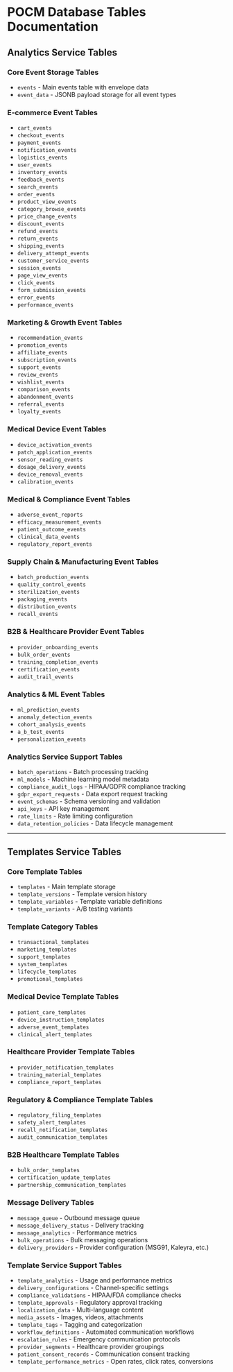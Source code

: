 # POCM Database Tables Documentation

## Analytics Service Tables

### Core Event Storage Tables
- `events` - Main events table with envelope data
- `event_data` - JSONB payload storage for all event types

### E-commerce Event Tables
- `cart_events`
- `checkout_events`
- `payment_events`
- `notification_events`
- `logistics_events`
- `user_events`
- `inventory_events`
- `feedback_events`
- `search_events`
- `order_events`
- `product_view_events`
- `category_browse_events`
- `price_change_events`
- `discount_events`
- `refund_events`
- `return_events`
- `shipping_events`
- `delivery_attempt_events`
- `customer_service_events`
- `session_events`
- `page_view_events`
- `click_events`
- `form_submission_events`
- `error_events`
- `performance_events`

### Marketing & Growth Event Tables
- `recommendation_events`
- `promotion_events`
- `affiliate_events`
- `subscription_events`
- `support_events`
- `review_events`
- `wishlist_events`
- `comparison_events`
- `abandonment_events`
- `referral_events`
- `loyalty_events`

### Medical Device Event Tables
- `device_activation_events`
- `patch_application_events`
- `sensor_reading_events`
- `dosage_delivery_events`
- `device_removal_events`
- `calibration_events`

### Medical & Compliance Event Tables
- `adverse_event_reports`
- `efficacy_measurement_events`
- `patient_outcome_events`
- `clinical_data_events`
- `regulatory_report_events`

### Supply Chain & Manufacturing Event Tables
- `batch_production_events`
- `quality_control_events`
- `sterilization_events`
- `packaging_events`
- `distribution_events`
- `recall_events`

### B2B & Healthcare Provider Event Tables
- `provider_onboarding_events`
- `bulk_order_events`
- `training_completion_events`
- `certification_events`
- `audit_trail_events`

### Analytics & ML Event Tables
- `ml_prediction_events`
- `anomaly_detection_events`
- `cohort_analysis_events`
- `a_b_test_events`
- `personalization_events`

### Analytics Service Support Tables
- `batch_operations` - Batch processing tracking
- `ml_models` - Machine learning model metadata
- `compliance_audit_logs` - HIPAA/GDPR compliance tracking
- `gdpr_export_requests` - Data export request tracking
- `event_schemas` - Schema versioning and validation
- `api_keys` - API key management
- `rate_limits` - Rate limiting configuration
- `data_retention_policies` - Data lifecycle management

---

## Templates Service Tables

### Core Template Tables
- `templates` - Main template storage
- `template_versions` - Template version history
- `template_variables` - Template variable definitions
- `template_variants` - A/B testing variants

### Template Category Tables
- `transactional_templates`
- `marketing_templates`
- `support_templates`
- `system_templates`
- `lifecycle_templates`
- `promotional_templates`

### Medical Device Template Tables
- `patient_care_templates`
- `device_instruction_templates`
- `adverse_event_templates`
- `clinical_alert_templates`

### Healthcare Provider Template Tables
- `provider_notification_templates`
- `training_material_templates`
- `compliance_report_templates`

### Regulatory & Compliance Template Tables
- `regulatory_filing_templates`
- `safety_alert_templates`
- `recall_notification_templates`
- `audit_communication_templates`

### B2B Healthcare Template Tables
- `bulk_order_templates`
- `certification_update_templates`
- `partnership_communication_templates`

### Message Delivery Tables
- `message_queue` - Outbound message queue
- `message_delivery_status` - Delivery tracking
- `message_analytics` - Performance metrics
- `bulk_operations` - Bulk messaging operations
- `delivery_providers` - Provider configuration (MSG91, Kaleyra, etc.)

### Template Service Support Tables
- `template_analytics` - Usage and performance metrics
- `delivery_configurations` - Channel-specific settings
- `compliance_validations` - HIPAA/FDA compliance checks
- `template_approvals` - Regulatory approval tracking
- `localization_data` - Multi-language content
- `media_assets` - Images, videos, attachments
- `template_tags` - Tagging and categorization
- `workflow_definitions` - Automated communication workflows
- `escalation_rules` - Emergency communication protocols
- `provider_segments` - Healthcare provider groupings
- `patient_consent_records` - Communication consent tracking
- `template_performance_metrics` - Open rates, click rates, conversions